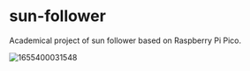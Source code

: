 # sun-follower
 Academical project of sun follower based on Raspberry Pi Pico.
 
![1655400031548](https://user-images.githubusercontent.com/88197474/174132799-ef57fca5-e85d-4bb7-83fc-9cecf162e309.jpg)
